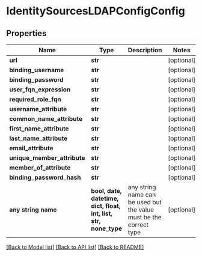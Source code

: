 # IdentitySourcesLDAPConfigConfig


## Properties
Name | Type | Description | Notes
------------ | ------------- | ------------- | -------------
**url** | **str** |  | [optional] 
**binding_username** | **str** |  | [optional] 
**binding_password** | **str** |  | [optional] 
**user_fqn_expression** | **str** |  | [optional] 
**required_role_fqn** | **str** |  | [optional] 
**username_attribute** | **str** |  | [optional] 
**common_name_attribute** | **str** |  | [optional] 
**first_name_attribute** | **str** |  | [optional] 
**last_name_attribute** | **str** |  | [optional] 
**email_attribute** | **str** |  | [optional] 
**unique_member_attribute** | **str** |  | [optional] 
**member_of_attribute** | **str** |  | [optional] 
**binding_password_hash** | **str** |  | [optional] 
**any string name** | **bool, date, datetime, dict, float, int, list, str, none_type** | any string name can be used but the value must be the correct type | [optional]

[[Back to Model list]](../README.md#documentation-for-models) [[Back to API list]](../README.md#documentation-for-api-endpoints) [[Back to README]](../README.md)


